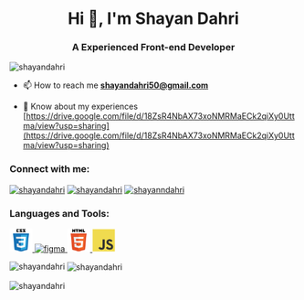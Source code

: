 <h1 align="center">Hi 👋, I'm Shayan Dahri</h1>
<h3 align="center">A Experienced Front-end Developer </h3>

<p align="left"> <img src="https://komarev.com/ghpvc/?username=shayandahri&label=Profile%20views&color=0e75b6&style=flat" alt="shayandahri" /> </p>

- 📫 How to reach me **shayandahri50@gmail.com**

- 📄 Know about my experiences [https://drive.google.com/file/d/18ZsR4NbAX73xoNMRMaECk2qiXy0Uttma/view?usp=sharing](https://drive.google.com/file/d/18ZsR4NbAX73xoNMRMaECk2qiXy0Uttma/view?usp=sharing)

<h3 align="left">Connect with me:</h3>
<p align="left">
<a href="https://linkedin.com/in/shayandahri" target="blank"><img align="center" src="https://raw.githubusercontent.com/rahuldkjain/github-profile-readme-generator/master/src/images/icons/Social/linked-in-alt.svg" alt="shayandahri" height="30" width="40" /></a>
<a href="https://fb.com/shayandahri" target="blank"><img align="center" src="https://raw.githubusercontent.com/rahuldkjain/github-profile-readme-generator/master/src/images/icons/Social/facebook.svg" alt="shayandahri" height="30" width="40" /></a>
<a href="https://instagram.com/shayanndahri" target="blank"><img align="center" src="https://raw.githubusercontent.com/rahuldkjain/github-profile-readme-generator/master/src/images/icons/Social/instagram.svg" alt="shayanndahri" height="30" width="40" /></a>
</p>

<h3 align="left">Languages and Tools:</h3>
<p align="left"> <a href="https://www.w3schools.com/css/" target="_blank" rel="noreferrer"> <img src="https://raw.githubusercontent.com/devicons/devicon/master/icons/css3/css3-original-wordmark.svg" alt="css3" width="40" height="40"/> </a> <a href="https://www.figma.com/" target="_blank" rel="noreferrer"> <img src="https://www.vectorlogo.zone/logos/figma/figma-icon.svg" alt="figma" width="40" height="40"/> </a> <a href="https://www.w3.org/html/" target="_blank" rel="noreferrer"> <img src="https://raw.githubusercontent.com/devicons/devicon/master/icons/html5/html5-original-wordmark.svg" alt="html5" width="40" height="40"/> </a> <a href="https://developer.mozilla.org/en-US/docs/Web/JavaScript" target="_blank" rel="noreferrer"> <img src="https://raw.githubusercontent.com/devicons/devicon/master/icons/javascript/javascript-original.svg" alt="javascript" width="40" height="40"/> </a> </p>

<p><img align="left" src="https://github-readme-stats.vercel.app/api/top-langs?username=shayandahri&show_icons=true&locale=en&layout=compact" alt="shayandahri" /></p>

<p>&nbsp;<img align="center" src="https://github-readme-stats.vercel.app/api?username=shayandahri&show_icons=true&locale=en" alt="shayandahri" /></p>

<p><img align="center" src="https://github-readme-streak-stats.herokuapp.com/?user=shayandahri&" alt="shayandahri" /></p>
